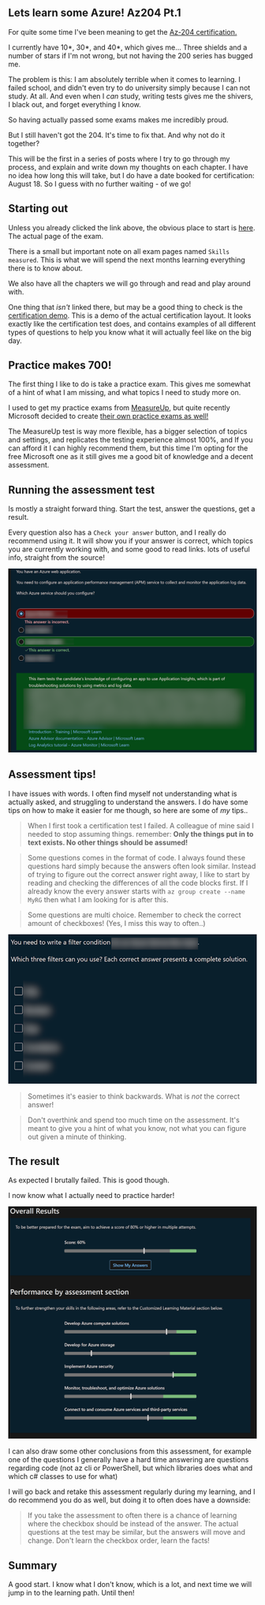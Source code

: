 ## Lets learn some Azure! Az204 Pt.1

For quite some time I've been meaning to get the [Az-204 certification.](https://learn.microsoft.com/en-us/certifications/azure-developer/)

I currently have 10*, 30*, and 40*, which gives me... Three shields and a number of stars if I'm not wrong, but not having the 200 series has bugged me.

The problem is this: I am absolutely terrible when it comes to learning.
I failed school, and didn't even try to do university simply because I can not study. At all.
And even when I _can_ study, writing tests gives me the shivers, I black out, and forget everything I know.

So having actually passed some exams makes me incredibly proud.

But I still haven't got the 204. It's time to fix that. And why not do it together?

This will be the first in a series of posts where I try to go through my process, and explain and write down my thoughts on each chapter. I have no idea how long this will take, but I do have a date booked for certification: August 18. So I guess with no further waiting - of we go!
 
## Starting out

Unless you already clicked the link above, the obvious place to start is [here](https://learn.microsoft.com/en-us/certifications/azure-developer/). The actual page of the exam. 

There is a small but important note on all exam pages named `Skills measured`. This is what we will spend the next months learning everything there is to know about.

We also have all the chapters we will go through and read and play around with.

One thing that _isn't_ linked there, but may be a good thing to check is the [certification demo](https://mscertdemo.starttest.com/). This is a demo of the actual certification layout. It looks exactly like the certification test does, and contains examples of all different types of questions to help you know what it will actually feel like on the big day.

## Practice makes 700! 

The first thing I like to do is take a practice exam. This gives me somewhat of a hint of what I am missing, and what topics I need to study more on.

I used to get my practice exams from [MeasureUp](https://www.measureup.com/microsoft-practice-test-az-204-developing-solutions-for-microsoft-azure.html), but quite recently Microsoft decided to create [their own practice exams as well!](https://learn.microsoft.com/en-us/certifications/exams/az-204/practice/assessment?assessment-type=practice&assessmentId=35)

The MeasureUp test is way more flexible, has a bigger selection of topics and settings, and replicates the testing experience almost 100%, and If you can afford it I can highly recommend them, but this time I'm opting for the free Microsoft one as it still gives me a good bit of knowledge and a decent assessment.

## Running the assessment test

Is mostly a straight forward thing. Start the test, answer the questions, get a result.

Every question also has a `Check your answer` button, and I really do recommend using it. It will show you if your answer is correct, which topics you are currently working with, and some good to read links. lots of useful info, straight from the source!

![Checking my answers](../images/az204.pt1/1.png)

## Assessment tips!

I have issues with words. I often find myself not understanding what is actually asked, and struggling to understand the answers. I do have some tips on how to make it easier for me though, so here are some of _my_ tips..

> When I first took a certification test I failed. A colleague of mine said I needed to stop assuming things. remember: __Only the things put in to text exists. No other things should be assumed!__

> Some questions comes in the format of code. I always found these questions hard simply because the answers often look similar. Instead of trying to figure out the correct answer right away, I like to start by reading and checking the differences of all the code blocks first. If I already know the every answer starts with `az group create --name MyRG` then what I am looking for is after this. 

> Some questions are multi choice. Remember to check the correct amount of checkboxes! (Yes, I miss this way to often..)

![three checkboxes!](../images/az204.pt1/2.png)

> Sometimes it's easier to think backwards. What is _not_ the correct answer!

> Don't overthink and spend too much time on the assessment. It's meant to give you a hint of what you know, not what you can figure out given a minute of thinking. 

## The result

As expected I brutally failed. This is good though.

I now know what I actually need to practice harder!

![Failing a test](../images/az204.pt1/3.png)

I can also draw some other conclusions from this assessment, for example one of the questions I generally have a hard time answering are questions regarding code (not az cli or PowerShell, but which libraries does what and which c# classes to use for what)

I will go back and retake this assessment regularly during my learning, and I do recommend you do as well, but doing it to often does have a downside:

> If you take the assessment to often there is a chance of learning where the checkbox should be instead of the answer. The actual questions at the test may be similar, but the answers will move and change. Don't learn the checkbox order, learn the facts!

## Summary

A good start. I know what I don't know, which is a lot, and next time we will jump in to the learning path. Until then!
